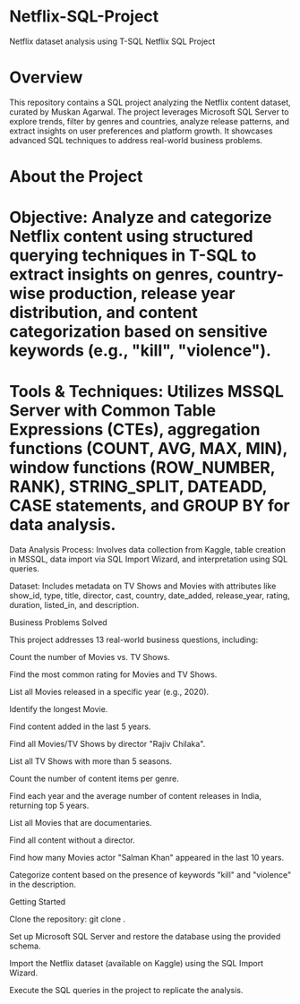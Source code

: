 # Netflix-SQL-Project
Netflix dataset analysis using T-SQL
Netflix SQL Project

# Overview

This repository contains a SQL project analyzing the Netflix content dataset, curated by Muskan Agarwal. The project leverages Microsoft SQL Server to explore trends, filter by genres and countries, analyze release patterns, and extract insights on user preferences and platform growth. It showcases advanced SQL techniques to address real-world business problems.

# About the Project





# Objective: Analyze and categorize Netflix content using structured querying techniques in T-SQL to extract insights on genres, country-wise production, release year distribution, and content categorization based on sensitive keywords (e.g., "kill", "violence").



# Tools & Techniques: Utilizes MSSQL Server with Common Table Expressions (CTEs), aggregation functions (COUNT, AVG, MAX, MIN), window functions (ROW_NUMBER, RANK), STRING_SPLIT, DATEADD, CASE statements, and GROUP BY for data analysis.



Data Analysis Process: Involves data collection from Kaggle, table creation in MSSQL, data import via SQL Import Wizard, and interpretation using SQL queries.



Dataset: Includes metadata on TV Shows and Movies with attributes like show_id, type, title, director, cast, country, date_added, release_year, rating, duration, listed_in, and description.

Business Problems Solved

This project addresses 13 real-world business questions, including:





Count the number of Movies vs. TV Shows.



Find the most common rating for Movies and TV Shows.



List all Movies released in a specific year (e.g., 2020).



Identify the longest Movie.



Find content added in the last 5 years.



Find all Movies/TV Shows by director "Rajiv Chilaka".



List all TV Shows with more than 5 seasons.



Count the number of content items per genre.



Find each year and the average number of content releases in India, returning top 5 years.



List all Movies that are documentaries.



Find all content without a director.



Find how many Movies actor "Salman Khan" appeared in the last 10 years.



Categorize content based on the presence of keywords "kill" and "violence" in the description.

Getting Started





Clone the repository: git clone <repository-url>.



Set up Microsoft SQL Server and restore the database using the provided schema.



Import the Netflix dataset (available on Kaggle) using the SQL Import Wizard.



Execute the SQL queries in the project to replicate the analysis.
